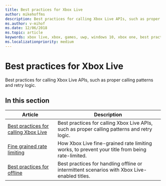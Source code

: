 ```yaml
---
title: Best practices for Xbox Live
author: mikehoffms
description: Best practices for calling Xbox Live APIs, such as proper calling patterns and retry logic.
ms.author: v-mihof
ms.date: 12/06/2018
ms.topic: article
keywords: xbox live, xbox, games, uwp, windows 10, xbox one, best practices
ms.localizationpriority: medium
---
```


# Best practices for Xbox Live

Best practices for calling Xbox Live APIs, such as proper calling patterns and retry logic.


## In this section

| Article | Description |
|---------|-------------|
| [Best practices for calling Xbox Live](best-practices-for-calling-xbox-live.md) | Best practices for calling Xbox Live APIs, such as proper calling patterns and retry logic. |
| [Fine grained rate limiting](fine-grained-rate-limiting.md) | How Xbox Live fine-grained rate limiting works, to prevent your title from being rate-limited. |
| [Best practices for offline](best-practices-for-offline.md) | Best practices for handling offline or intermittent scenarios with Xbox Live-enabled titles. |
